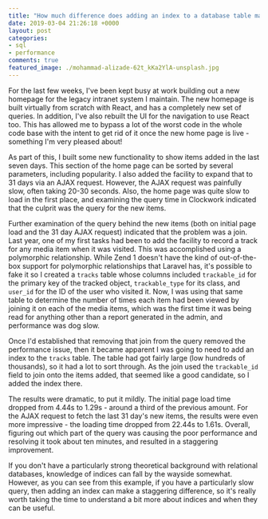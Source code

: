 ```yaml
---
title: "How much difference does adding an index to a database table make?"
date: 2019-03-04 21:26:18 +0000
layout: post
categories:
- sql
- performance
comments: true
featured_image: ./mohammad-alizade-62t_kKa2YlA-unsplash.jpg
---
```


For the last few weeks, I've been kept busy at work building out a new homepage for the legacy intranet system I maintain. The new homepage is built virtually from scratch with React, and has a completely new set of queries. In addition, I've also rebuilt the UI for the navigation to use React too. This has allowed me to bypass a lot of the worst code in the whole code base with the intent to get rid of it once the new home page is live - something I'm very pleased about!

As part of this, I built some new functionality to show items added in the last seven days. This section of the home page can be sorted by several parameters, including popularity. I also added the facility to expand that to 31 days via an AJAX request. However, the AJAX request was painfully slow, often taking 20-30 seconds. Also, the home page was quite slow to load in the first place, and examining the query time in Clockwork indicated that the culprit was the query for the new items.

Further examination of the query behind the new items (both on initial page load and the 31 day AJAX request) indicated that the problem was a join. Last year, one of my first tasks had been to add the facility to record a track for any media item when it was visited. This was accomplished using a polymorphic relationship. While Zend 1 doesn't have the kind of out-of-the-box support for polymorphic relationships that Laravel has, it's possible to fake it so I created a `tracks` table whose columns included `trackable_id` for the primary key of the tracked object, `trackable_type` for its class, and `user_id` for the ID of the user who visited it. Now, I was using that same table to determine the number of times each item had been viewed by joining it on each of the media items, which was the first time it was being read for anything other than a report generated in the admin, and performance was dog slow.

Once I'd established that removing that join from the query removed the performance issue, then it became apparent I was going to need to add an index to the `tracks` table. The table had got fairly large (low hundreds of thousands), so it had a lot to sort through. As the join used the `trackable_id` field to join onto the items added, that seemed like a good candidate, so I added the index there.

The results were dramatic, to put it mildly. The initial page load time dropped from 4.44s to 1.29s - around a third of the previous amount. For the AJAX request to fetch the last 31 day's new items, the results were even more impressive - the loading time dropped from 22.44s to 1.61s. Overall, figuring out which part of the query was causing the poor performance and resolving it took about ten minutes, and resulted in a staggering improvement.

If you don't have a particularly strong theoretical background with relational databases, knowledge of indices can fall by the wayside somewhat. However, as you can see from this example, if you have a particularly slow query, then adding an index can make a staggering difference, so it's really worth taking the time to understand a bit more about indices and when they can be useful.
